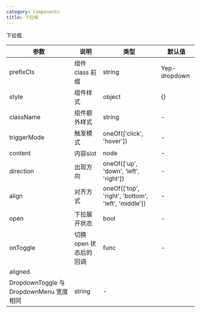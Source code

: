 ```yaml
---
category: Components
title: 下拉框
---
```


下拉框

<DEMO>

| 参数      | 说明            | 类型   | 默认值       |
| --------- | --------------- | ------ | ------------ |
| prefixCls | 组件 class 前缀 | string | Yep-dropdown |
| style     | 组件样式        | object | {}           |
| className | 组件额外样式    | string | -            |
| triggerMode | 触发模式    |  oneOf(['click', 'hover']) | -            |
| content | 内容slot    | node | -            |
| direction | 出现方向    | oneOf(['up', 'down', 'left', 'right']) | -            |
| align |  对齐方式  | oneOf(['top', 'right', 'bottom', 'left', 'middle']) | -            |
| open | 下拉展开状态    | bool | -            |
| onToggle | 切换 open 状态后的回调    | func | -            |
| aligned | 	
DropdownToggle 与 DropdownMenu 宽度相同    | string | -            |


